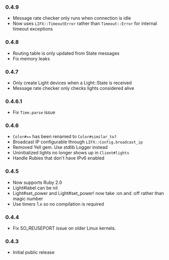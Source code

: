 ### 0.4.9

- Message rate checker only runs when connection is idle
- Now uses `LIFX::TimeoutError` rather than `Timeout::Error` for internal timeout exceptions

### 0.4.8

- Routing table is only updated from State messages
- Fix memory leaks

### 0.4.7

- Only create Light devices when a Light::State is received
- Message rate checker only checks lights considered alive

### 0.4.6.1

- Fix `Time.parse` issue

### 0.4.6

- `Color#==` has been renamed to `Color#similar_to?`
- Broadcast IP configurable through `LIFX::Config.broadcast_ip`
- Removed Yell gem. Use stdlib Logger instead
- Uninitialized lights no longer shows up in `Client#lights`
- Handle Rubies that don't have IPv6 enabled

### 0.4.5

- Now supports Ruby 2.0
- Light#label can be nil
- Light#set_power and Light#set_power! now take :on and :off rather than magic number
- Use timers 1.x so no compilation is required

### 0.4.4

- Fix SO_REUSEPORT issue on older Linux kernels.

### 0.4.3

- Initial public release
